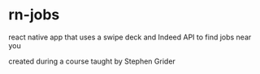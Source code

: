 # rn-jobs
react native app that uses a swipe deck and Indeed API to find jobs near you

created during a course taught by Stephen Grider
